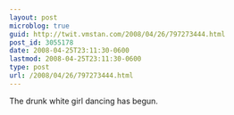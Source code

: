 ```yaml
---
layout: post
microblog: true
guid: http://twit.vmstan.com/2008/04/26/797273444.html
post_id: 3055178
date: 2008-04-25T23:11:30-0600
lastmod: 2008-04-25T23:11:30-0600
type: post
url: /2008/04/26/797273444.html
---
```

The drunk white girl dancing has begun.
